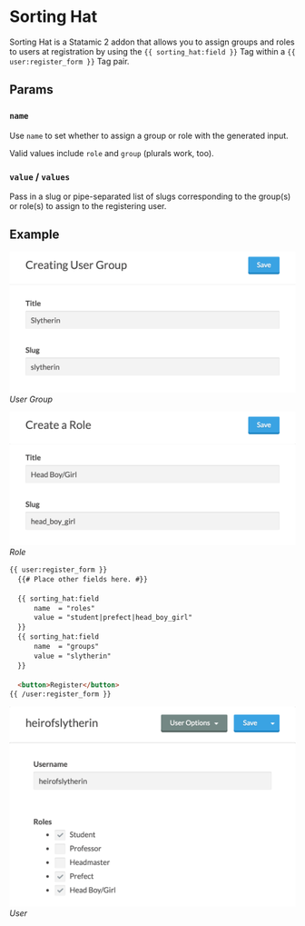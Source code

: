# Sorting Hat
Sorting Hat is a Statamic 2 addon that allows you to assign groups and roles to users at
registration by using the `{{ sorting_hat:field }}` Tag within a `{{ user:register_form }}`
Tag pair.

## Params
### `name`
Use `name` to set whether to assign a group or role with the generated input.

Valid values include `role` and `group` (plurals work, too).

### `value` / `values`
Pass in a slug or pipe-separated list of slugs corresponding to the group(s) or role(s) to assign to
the registering user.

## Example
![User Group](examples/img/group.png)  
*User Group*

![Role](examples/img/role.png)  
*Role*


```html
{{ user:register_form }}
  {{# Place other fields here. #}}

  {{ sorting_hat:field
      name  = "roles"
      value = "student|prefect|head_boy_girl"
  }}
  {{ sorting_hat:field
      name  = "groups"
      value = "slytherin"
  }}

  <button>Register</button>
{{ /user:register_form }}
```

![User Role](examples/img/user.png)  
*User*
